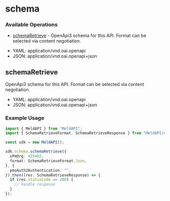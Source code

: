 # schema

### Available Operations

* [schemaRetrieve](#schemaretrieve) - OpenApi3 schema for this API. Format can be selected via content negotiation.

- YAML: application/vnd.oai.openapi
- JSON: application/vnd.oai.openapi+json

## schemaRetrieve

OpenApi3 schema for this API. Format can be selected via content negotiation.

- YAML: application/vnd.oai.openapi
- JSON: application/vnd.oai.openapi+json

### Example Usage

```typescript
import { MeldAPI } from "MeldAPI";
import { SchemaRetrieveFormat, SchemaRetrieveResponse } from "MeldAPI/dist/sdk/models/operations";

const sdk = new MeldAPI();

sdk.schema.schemaRetrieve({
  xPmOrg: 425402,
  format: SchemaRetrieveFormat.Json,
}, {
  pmoAuth2Authentication: "",
}).then((res: SchemaRetrieveResponse) => {
  if (res.statusCode == 200) {
    // handle response
  }
});
```
